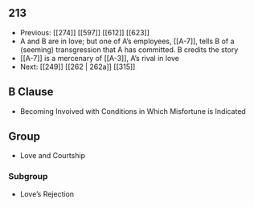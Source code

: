 ## 213
- Previous: [[274]] [[597]] [[612]] [[623]] 
- A and B are in love; but one of A’s employees, [[A-7]], tells B of a (seeming) transgression that A has committed. B credits the story
- [[A-7]] is a mercenary of [[A-3]], A’s rival in love
- Next: [[249]] [[262 | 262a]] [[315]] 

## B Clause
- Becoming Invoived with Conditions in Which Misfortune is Indicated

## Group
- Love and Courtship

### Subgroup
- Love’s Rejection

